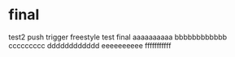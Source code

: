 # final
test2 push trigger
freestyle
test final
aaaaaaaaaa
bbbbbbbbbbbb
ccccccccc
dddddddddddd
eeeeeeeeee
fffffffffff
